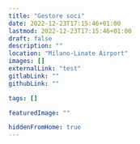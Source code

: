 ```yaml
---
title: "Gestore soci"
date: 2022-12-23T17:15:46+01:00
lastmod: 2022-12-23T17:15:46+01:00
draft: false
description: ""
location: "Milano-Linate Airport"
images: []
externalLink: "test"
gitlabLink: ""
githubLink: ""

tags: []

featuredImage: ""

hiddenFromHome: true
---
```


